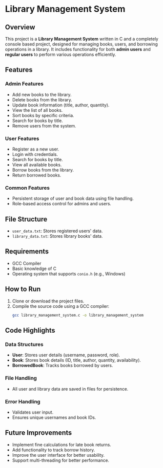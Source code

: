 # Library Management System

## Overview
This project is a **Library Management System** written in C and a completely console based project, designed for managing books, users, and borrowing operations in a library. It includes functionality for both **admin users** and **regular users** to perform various operations efficiently.

## Features
### Admin Features
- Add new books to the library.
- Delete books from the library.
- Update book information (title, author, quantity).
- View the list of all books.
- Sort books by specific criteria.
- Search for books by title.
- Remove users from the system.

### User Features
- Register as a new user.
- Login with credentials.
- Search for books by title.
- View all available books.
- Borrow books from the library.
- Return borrowed books.

### Common Features
- Persistent storage of user and book data using file handling.
- Role-based access control for admins and users.

## File Structure
- `user_data.txt`: Stores registered users' data.
- `library_data.txt`: Stores library books' data.

## Requirements
- GCC Compiler
- Basic knowledge of C
- Operating system that supports `conio.h` (e.g., Windows)

## How to Run
1. Clone or download the project files.
2. Compile the source code using a GCC compiler:
   ```bash
   gcc library_management_system.c -o library_management_system
## Code Highlights

### Data Structures
- **User**: Stores user details (username, password, role).
- **Book**: Stores book details (ID, title, author, quantity, availability).
- **BorrowedBook**: Tracks books borrowed by users.

### File Handling
- All user and library data are saved in files for persistence.

### Error Handling
- Validates user input.
- Ensures unique usernames and book IDs.

## Future Improvements
- Implement fine calculations for late book returns.
- Add functionality to track borrow history.
- Improve the user interface for better usability.
- Support multi-threading for better performance.

